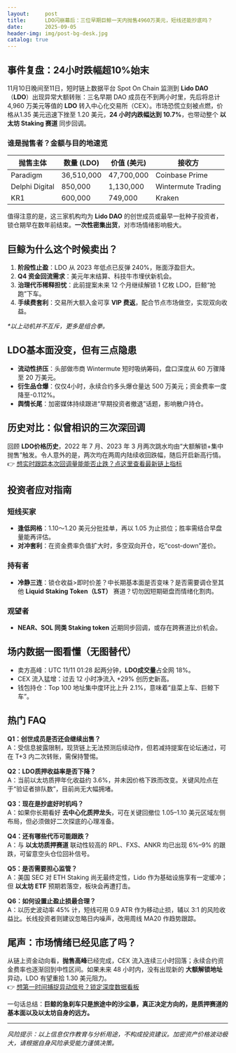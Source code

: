 ```yaml
---
layout:     post
title:      LDO闪崩幕后：三位早期巨鲸一天内抛售4960万美元，短线还能抄底吗？
date:       2025-09-05
header-img: img/post-bg-desk.jpg
catalog: true
---
```


## 事件复盘：24小时跌幅超10%始末

11月10日晚间至11日，短时链上数据平台 Spot On Chain 监测到 **Lido DAO**（**LDO**）出现异常大额转账：三名早期 DAO 成员在不到两小时里，先后将总计 4,960 万美元等值的 **LDO** 转入中心化交易所（CEX）。市场恐慌立刻被点燃，价格从1.35 美元迅速下挫至 1.20 美元，**24 小时内跌幅达到 10.7%**，也带动整个 **以太坊 Staking 赛道** 同步回调。

### 谁是抛售者？金额与目的地速览

| 抛售主体 | 数量 (LDO) | 价值 (美元) | 接收方 |
|---|---|---|---|
| Paradigm | 36,510,000 | 47,700,000 | Coinbase Prime |
| Delphi Digital | 850,000 | 1,130,000 | Wintermute Trading |
| KR1 | 600,000 | 749,000 | Kraken |

值得注意的是，这三家机构均为 **Lido DAO** 的创世成员或最早一批种子投资者，锁仓期早在数年前结束。**一次性密集出货**，对市场情绪影响极大。

## 巨鲸为什么这个时候卖出？

1. **阶段性止盈**：LDO 从 2023 年低点已反弹 240%，账面浮盈巨大。  
2. **Q4 资金回流需求**：美元年末结算、科技牛市埋伏新机会。  
3. **治理代币稀释担忧**：此前提案未来 12 个月继续解锁 1 亿枚 LDO，巨鲸“抢跑”下车。  
4. **手续费套利**：交易所大额入金可享 **VIP 费返**，配合节点市场做空，实现双向收益。

*\*以上动机并不互斥，更多是组合拳。*

## LDO基本面没变，但有三点隐患

- **流动性挤压**：头部做市商 Wintermute 短时吸纳筹码，盘口深度从 60 万骤降至 20 万美元。
- **衍生品仓爆**：仅仅4小时，永续合约多头爆仓量达 500 万美元；资金费率一度降至-0.112%。
- **舆情长尾**：加密媒体持续跟进“早期投资者撤退”话题，影响散户持仓。

## 历史对比：似曾相识的三次深回调

回顾 **LDO价格历史**，2022 年 7 月、2023 年 3 月两次跳水均由“大额解锁+集中抛售”触发。令人意外的是，两次均在两周内陆续收回跌幅，随后开启新高行情。  
👉 [想实时跟踪本次回调量能能否止跌？点这里查看最新链上指标](https://okxdog.com/)

## 投资者应对指南

### 短线买家
- **逢低网格**：1.10～1.20 美元分批挂单，再以 1.05 为止损位；胜率需结合早盘量能再评估。
- **对冲套利**：在资金费率负值扩大时，多空双向开仓，吃“cost-down”差价。

### 持有者
- **冷静三连**：锁仓收益>即时价差？中长期基本面是否变味？是否需要调仓至其他 **Liquid Staking Token（LST）** 赛道？切勿因短期砸盘而情绪化割肉。

### 观望者
- **NEAR、SOL 同类 Staking token** 近期同步回调，或存在跨赛道比价机会。

## 场内数据一图看懂（无图替代）

- 卖方高峰：UTC 11/11 01:28 起两分钟，**LDO成交量**占全网 18%。  
- CEX 流入猛增：过去 12 小时净流入 +29% 创历史新高。  
- 钱包持仓：Top 100 地址集中度环比上升 2.1%，意味着“韭菜上车、巨鲸下车”。

## 热门 FAQ

**Q1：创世成员是否还会继续出售？**  
A：受信息披露限制，现货链上无法预测后续动作，但若减持提案在论坛通过，可在 T+3 内二次转账，需保持警惕。

**Q2：LDO质押收益率是否下降？**  
A：当前以太坊质押年化收益约 3.6%，并未因价格下跌而改变。关键风险点在于“验证者排队数”，目前尚无大幅拥堵。

**Q3：现在是抄底好时机吗？**  
A：如果你长期看好 **去中心化质押龙头**，可在关键回撤位 1.05–1.10 美元区域左侧布局，但必须做好二次探底的心理准备。

**Q4：还有哪些代币可能跟跌？**  
A：与 **以太坊质押赛道** 联动性较高的 RPL、FXS、ANKR 均已出现 6%–9% 的跟跌，可留意空头仓位回补信号。

**Q5：是否需要担心监管？**  
A：美国 SEC 对 ETH Staking 尚无最终定性，Lido 作为基础设施享有一定缓冲；但 **以太坊 ETF** 预期若落空，板块会再遭打击。

**Q6：如何设置止盈止损最合理？**  
A：以历史波动率 45% 计，短线可用 0.9 ATR 作为移动止损，辅以 3:1 的风险收益比。长线投资者则建议忽略日内噪声，改用周线 MA20 作趋势跟踪。

## 尾声：市场情绪已经见底了吗？

从链上资金动向看，**抛售高峰**已经完成，CEX 流入连续三小时回落；永续合约资金费率也逐渐回到中性区间。如果未来 48 小时内，没有出现新的 **大额解锁地址** 异动，LDO 有望重拾 1.30 美元阻力。  
👉 [想第一时间捕捉异动信号？锁定深度数据看板](https://okxdog.com/)

一句话总结：**巨鲸的急刹车只是旅途中的沙尘暴，真正决定方向的，是质押赛道的基本面以及以太坊自身的远方。**

---

*风险提示：以上信息仅作教育与分析用途，不构成投资建议。加密资产价格波动极大，请根据自身风险承受能力谨慎决策。*